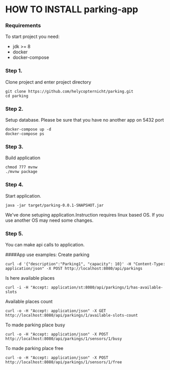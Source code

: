 # HOW TO INSTALL parking-app

### Requirements
To start project you need:
 - jdk >= 8
 - docker
 - docker-compose
 
### Step 1. 
Clone project and enter project directory
```
git clone https://github.com/helycopternicht/parking.git
cd parking
```

### Step 2. 
Setup database. Please be sure that you have no another app on 5432 port
```
docker-compose up -d
docker-compose ps
```

### Step 3.
Build application
```
chmod 777 mvnw
./mvnw package
```

### Step 4.
Start application.
```
java -jar target/parking-0.0.1-SNAPSHOT.jar
```

We've done setuping application.Instruction requires linux based OS. If you use another OS may need some changes.

### Step 5.
You can make api calls to application.

####App use examples:
Create parking
```
curl -d '{"description":"Parking1", "capacity": 10}' -H "Content-Type: application/json" -X POST http://localhost:8080/api/parkings
```

Is here available places
```
curl -i -H "Accept: application/st:8080/api/parkings/1/has-available-slots
```

Available places count
```
curl -o -H "Accept: application/json" -X GET http://localhost:8080/api/parkings/1/available-slots-count
```

To made parking place busy
```
curl -o -H "Accept: application/json" -X POST http://localhost:8080/api/parkings/1/sensors/1/busy
```

To made parking place free
```
curl -o -H "Accept: application/json" -X POST http://localhost:8080/api/parkings/1/sensors/1/free
```
